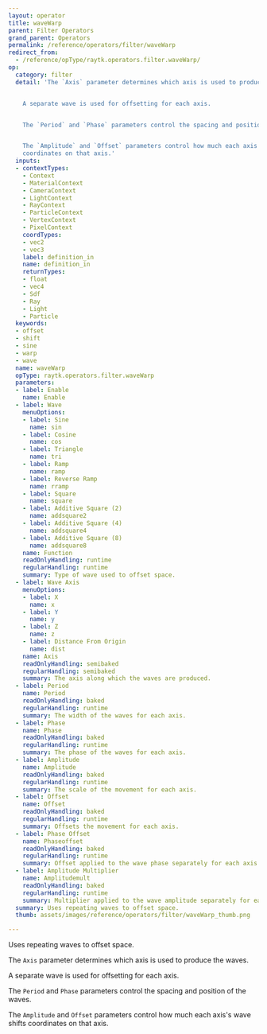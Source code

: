 ```yaml
---
layout: operator
title: waveWarp
parent: Filter Operators
grand_parent: Operators
permalink: /reference/operators/filter/waveWarp
redirect_from:
  - /reference/opType/raytk.operators.filter.waveWarp/
op:
  category: filter
  detail: 'The `Axis` parameter determines which axis is used to produce the waves.


    A separate wave is used for offsetting for each axis.


    The `Period` and `Phase` parameters control the spacing and position of the waves.


    The `Amplitude` and `Offset` parameters control how much each axis''s wave shifts
    coordinates on that axis.'
  inputs:
  - contextTypes:
    - Context
    - MaterialContext
    - CameraContext
    - LightContext
    - RayContext
    - ParticleContext
    - VertexContext
    - PixelContext
    coordTypes:
    - vec2
    - vec3
    label: definition_in
    name: definition_in
    returnTypes:
    - float
    - vec4
    - Sdf
    - Ray
    - Light
    - Particle
  keywords:
  - offset
  - shift
  - sine
  - warp
  - wave
  name: waveWarp
  opType: raytk.operators.filter.waveWarp
  parameters:
  - label: Enable
    name: Enable
  - label: Wave
    menuOptions:
    - label: Sine
      name: sin
    - label: Cosine
      name: cos
    - label: Triangle
      name: tri
    - label: Ramp
      name: ramp
    - label: Reverse Ramp
      name: rramp
    - label: Square
      name: square
    - label: Additive Square (2)
      name: addsquare2
    - label: Additive Square (4)
      name: addsquare4
    - label: Additive Square (8)
      name: addsquare8
    name: Function
    readOnlyHandling: runtime
    regularHandling: runtime
    summary: Type of wave used to offset space.
  - label: Wave Axis
    menuOptions:
    - label: X
      name: x
    - label: Y
      name: y
    - label: Z
      name: z
    - label: Distance From Origin
      name: dist
    name: Axis
    readOnlyHandling: semibaked
    regularHandling: semibaked
    summary: The axis along which the waves are produced.
  - label: Period
    name: Period
    readOnlyHandling: baked
    regularHandling: runtime
    summary: The width of the waves for each axis.
  - label: Phase
    name: Phase
    readOnlyHandling: baked
    regularHandling: runtime
    summary: The phase of the waves for each axis.
  - label: Amplitude
    name: Amplitude
    readOnlyHandling: baked
    regularHandling: runtime
    summary: The scale of the movement for each axis.
  - label: Offset
    name: Offset
    readOnlyHandling: baked
    regularHandling: runtime
    summary: Offsets the movement for each axis.
  - label: Phase Offset
    name: Phaseoffset
    readOnlyHandling: baked
    regularHandling: runtime
    summary: Offset applied to the wave phase separately for each axis.
  - label: Amplitude Multiplier
    name: Amplitudemult
    readOnlyHandling: baked
    regularHandling: runtime
    summary: Multiplier applied to the wave amplitude separately for each axis.
  summary: Uses repeating waves to offset space.
  thumb: assets/images/reference/operators/filter/waveWarp_thumb.png

---
```



Uses repeating waves to offset space.

The `Axis` parameter determines which axis is used to produce the waves.

A separate wave is used for offsetting for each axis.

The `Period` and `Phase` parameters control the spacing and position of the waves.

The `Amplitude` and `Offset` parameters control how much each axis's wave shifts coordinates on that axis.